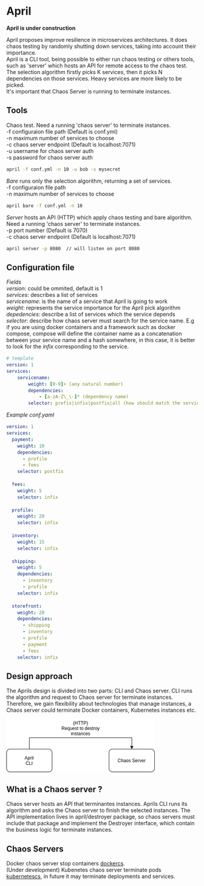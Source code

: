 # April
**April is under construction**  

April proposes improve resilience in microservices architectures. It
does chaos testing by randomly shutting down services, taking into account 
their importance.  
April is a CLI tool, being possible to either run chaos testing or others tools,
such as 'server' which hosts an API for remote access to the chaos test.
The selection algorithm firstly picks K services, then it picks N dependencies on those services. Heavy services are more likely to be picked.  
It's important that Chaos Server is running to terminate instances.  

## Tools
Chaos test. 
Need a running 'chaos server' to terminate instances.  
-f configuraion file path (Default is conf.yml)  
-n maximum number of services to choose  
-c chaos server endpoint (Default is localhost:7071)  
-u username for chaos server auth  
-s password for chaos server auth  
```bash 
april -f conf.yml -n 10 -u bob -s mysecret
```  

*Bare* runs only the selection algorithm, returning a set of services.  
-f configuraion file path  
-n maximum number of services to choose  
```bash 
april bare -f conf.yml -n 10  
```  

*Server* hosts an API (HTTP) which apply chaos testing and bare algorithm.
Need a running 'chaos server' to terminate instances.  
-p port number (Default is 7070)  
-c chaos server endpoint (Default is localhost:7071)  
```bash 
april server -p 8080  // will listen on port 8080
``` 
## Configuration file
*Fields*  
_version_: could be ommited, default is 1   
_services_: describes a list of services  
_servicename_: is the name of a service that April is going to work  
_weight_: represents the service importance for the April pick algorithm  
_depedencies_: describe a list of services which the service depends  
_selector_: describe how chaos server must search for the service name. 
E.g if you are using docker containers and a framework such as docker compose,
compose will define the container name as a concatenation between your service name and a hash somewhere, in this case, it is better to look for the _infix_ corresponding to the service.  
```yaml
# template
version: 1
services:
    servicename:
        weight: [0-9]+ (any natural number)
        dependencies:
            - [a-zA-Z\_\-]* (dependency name)
        selector: prefix|infix|postfix|all (how should match the service name instance)
```  

*Example conf.yaml*  
```yaml
version: 1
services:
  payment:
    weight: 10
    dependencies:
      - profile
      - fees
    selector: postfix  

  fees:
    weight: 5
    selector: infix  

  profile:
    weight: 20
    selector: infix  

  inventory:
    weight: 15
    selector: infix  

  shipping:
    weight: 5
    dependencies:
      - inventory
      - profile
    selector: infix  

  storefront:
    weight: 20
    dependencies:
      - shipping
      - inventory
      - profile
      - payment
      - fees
    selector: infix
```

## Design approach 
The Aprils design is divided into two parts: CLI and Chaos server. CLI runs the algorithm and request to Chaos server for terminate instances. 
Therefore, we gain flexibility about technologies that manage instances, a Chaos server could terminate Docker containers, Kubernetes instances etc.  

![Aprils design](./res/aprils-diagram-1.png)  

## What is a Chaos server ?
Chaos server hosts an API that terminantes instances. Aprils CLI runs its algorithm and asks the Chaos server to finish 
the selected instances. The API implementation lives in april/destroyer package, so chaos servers must include that package and
implement the Destroyer interface, which contain the business logic for terminate instances. 

## Chaos Servers
Docker chaos server stop containers [dockercs](https://github.com/barbosaigor/dockercs).  
(Under development) Kubenetes chaos server terminate pods [kubernetescs](https://github.com/barbosaigor/kubernetescs), in future it may terminate deployments and services.  
